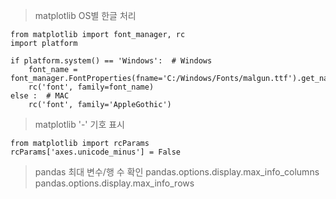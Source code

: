 > matplotlib OS별 한글 처리
```
from matplotlib import font_manager, rc
import platform

if platform.system() == 'Windows':  # Windows
    font_name = font_manager.FontProperties(fname='C:/Windows/Fonts/malgun.ttf').get_name()
    rc('font', family=font_name)
else :  # MAC
    rc('font', family='AppleGothic')
```
> matplotlib '-' 기호 표시
```
from matplotlib import rcParams
rcParams['axes.unicode_minus'] = False
```
> pandas 최대 변수/행 수 확인
pandas.options.display.max_info_columns
pandas.options.display.max_info_rows
